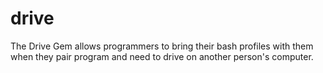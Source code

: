 drive
=====

The Drive Gem allows programmers to bring their bash profiles with them when they pair program and need to drive on another person's computer.
